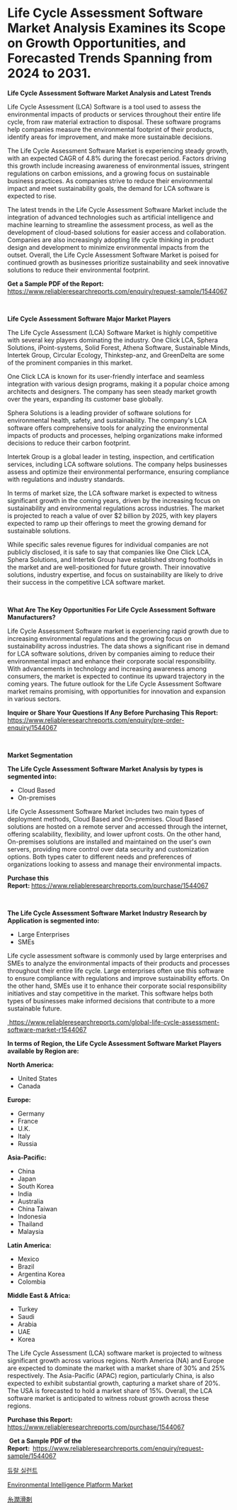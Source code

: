 <p><h1>Life Cycle Assessment Software Market Analysis Examines its Scope on Growth Opportunities, and Forecasted Trends Spanning from 2024 to 2031.</h1></p><p><strong>Life Cycle Assessment Software Market Analysis and Latest Trends</strong></p>
<p><p>Life Cycle Assessment (LCA) Software is a tool used to assess the environmental impacts of products or services throughout their entire life cycle, from raw material extraction to disposal. These software programs help companies measure the environmental footprint of their products, identify areas for improvement, and make more sustainable decisions.</p><p>The Life Cycle Assessment Software Market is experiencing steady growth, with an expected CAGR of 4.8% during the forecast period. Factors driving this growth include increasing awareness of environmental issues, stringent regulations on carbon emissions, and a growing focus on sustainable business practices. As companies strive to reduce their environmental impact and meet sustainability goals, the demand for LCA software is expected to rise.</p><p>The latest trends in the Life Cycle Assessment Software Market include the integration of advanced technologies such as artificial intelligence and machine learning to streamline the assessment process, as well as the development of cloud-based solutions for easier access and collaboration. Companies are also increasingly adopting life cycle thinking in product design and development to minimize environmental impacts from the outset. Overall, the Life Cycle Assessment Software Market is poised for continued growth as businesses prioritize sustainability and seek innovative solutions to reduce their environmental footprint.</p></p>
<p><strong>Get a Sample PDF of the Report:&nbsp;</strong> <a href="https://www.reliableresearchreports.com/enquiry/request-sample/1544067">https://www.reliableresearchreports.com/enquiry/request-sample/1544067</a></p>
<p>&nbsp;</p>
<p><strong>Life Cycle Assessment Software Major Market Players</strong></p>
<p><p>The Life Cycle Assessment (LCA) Software Market is highly competitive with several key players dominating the industry. One Click LCA, Sphera Solutions, iPoint-systems, Solid Forest, Athena Software, Sustainable Minds, Intertek Group, Circular Ecology, Thinkstep-anz, and GreenDelta are some of the prominent companies in this market.</p><p>One Click LCA is known for its user-friendly interface and seamless integration with various design programs, making it a popular choice among architects and designers. The company has seen steady market growth over the years, expanding its customer base globally.</p><p>Sphera Solutions is a leading provider of software solutions for environmental health, safety, and sustainability. The company's LCA software offers comprehensive tools for analyzing the environmental impacts of products and processes, helping organizations make informed decisions to reduce their carbon footprint.</p><p>Intertek Group is a global leader in testing, inspection, and certification services, including LCA software solutions. The company helps businesses assess and optimize their environmental performance, ensuring compliance with regulations and industry standards.</p><p>In terms of market size, the LCA software market is expected to witness significant growth in the coming years, driven by the increasing focus on sustainability and environmental regulations across industries. The market is projected to reach a value of over $2 billion by 2025, with key players expected to ramp up their offerings to meet the growing demand for sustainable solutions.</p><p>While specific sales revenue figures for individual companies are not publicly disclosed, it is safe to say that companies like One Click LCA, Sphera Solutions, and Intertek Group have established strong footholds in the market and are well-positioned for future growth. Their innovative solutions, industry expertise, and focus on sustainability are likely to drive their success in the competitive LCA software market.</p></p>
<p>&nbsp;</p>
<p><strong>What Are The Key Opportunities For Life Cycle Assessment Software Manufacturers?</strong></p>
<p><p>Life Cycle Assessment Software market is experiencing rapid growth due to increasing environmental regulations and the growing focus on sustainability across industries. The data shows a significant rise in demand for LCA software solutions, driven by companies aiming to reduce their environmental impact and enhance their corporate social responsibility. With advancements in technology and increasing awareness among consumers, the market is expected to continue its upward trajectory in the coming years. The future outlook for the Life Cycle Assessment Software market remains promising, with opportunities for innovation and expansion in various sectors.</p></p>
<p><strong>Inquire or Share Your Questions If Any Before Purchasing This Report:</strong> <a href="https://www.reliableresearchreports.com/enquiry/pre-order-enquiry/1544067">https://www.reliableresearchreports.com/enquiry/pre-order-enquiry/1544067</a></p>
<p>&nbsp;</p>
<p><strong>Market Segmentation</strong></p>
<p><strong>The Life Cycle Assessment Software Market Analysis by types is segmented into:</strong></p>
<p><ul><li>Cloud Based</li><li>On-premises</li></ul></p>
<p><p>Life Cycle Assessment Software Market includes two main types of deployment methods, Cloud Based and On-premises. Cloud Based solutions are hosted on a remote server and accessed through the internet, offering scalability, flexibility, and lower upfront costs. On the other hand, On-premises solutions are installed and maintained on the user's own servers, providing more control over data security and customization options. Both types cater to different needs and preferences of organizations looking to assess and manage their environmental impacts.</p></p>
<p><strong>Purchase this Report:&nbsp;</strong><a href="https://www.reliableresearchreports.com/purchase/1544067">https://www.reliableresearchreports.com/purchase/1544067</a></p>
<p>&nbsp;</p>
<p><strong>The Life Cycle Assessment Software Market Industry Research by Application is segmented into:</strong></p>
<p><ul><li>Large Enterprises</li><li>SMEs</li></ul></p>
<p><p>Life cycle assessment software is commonly used by large enterprises and SMEs to analyze the environmental impacts of their products and processes throughout their entire life cycle. Large enterprises often use this software to ensure compliance with regulations and improve sustainability efforts. On the other hand, SMEs use it to enhance their corporate social responsibility initiatives and stay competitive in the market. This software helps both types of businesses make informed decisions that contribute to a more sustainable future.</p></p>
<p><a href="https://www.reliableresearchreports.com/global-life-cycle-assessment-software-market-r1544067">&nbsp;https://www.reliableresearchreports.com/global-life-cycle-assessment-software-market-r1544067</a></p>
<p><strong>In terms of Region, the Life Cycle Assessment Software Market Players available by Region are:</strong></p>
<p>
    <p> <strong> North America: </strong>
        <ul>
            <li>United States</li>
            <li>Canada</li>
        </ul>
        </p> 
    <p> <strong> Europe: </strong>
        <ul>
            <li>Germany</li>
            <li>France</li>
            <li>U.K.</li>
            <li>Italy</li>
            <li>Russia</li>
        </ul>
        </p> 
    <p> <strong> Asia-Pacific: </strong>
        <ul>
            <li>China</li>
            <li>Japan</li>
            <li>South Korea</li>
            <li>India</li>
            <li>Australia</li>
            <li>China Taiwan</li>
            <li>Indonesia</li>
            <li>Thailand</li>
            <li>Malaysia</li>
        </ul>
        </p> 
    <p> <strong> Latin America: </strong>
        <ul>
            <li>Mexico</li>
            <li>Brazil</li>
            <li>Argentina Korea</li>
            <li>Colombia</li>
        </ul>
        </p> 
    <p> <strong> Middle East & Africa: </strong>
        <ul>
            <li>Turkey</li>
            <li>Saudi</li>
            <li>Arabia</li>
            <li>UAE</li>
            <li>Korea</li>
        </ul>
    </p>
    </p>
<p><p>The Life Cycle Assessment (LCA) software market is projected to witness significant growth across various regions. North America (NA) and Europe are expected to dominate the market with a market share of 30% and 25% respectively. The Asia-Pacific (APAC) region, particularly China, is also expected to exhibit substantial growth, capturing a market share of 20%. The USA is forecasted to hold a market share of 15%. Overall, the LCA software market is anticipated to witness robust growth across these regions.</p></p>
<p><strong>Purchase this Report: </strong><a href="https://www.reliableresearchreports.com/purchase/1544067">https://www.reliableresearchreports.com/purchase/1544067</a></p>
<p>&nbsp;<strong>Get a Sample PDF of the Report:&nbsp;&nbsp;</strong><a href="https://www.reliableresearchreports.com/enquiry/request-sample/1544067">https://www.reliableresearchreports.com/enquiry/request-sample/1544067</a></p>
<p><strong></strong></p>
<p><p><a href="https://github.com/hxzi07639916/Market-Research-Report-List-2/blob/main/545479258688.md">듀랄 실런트</a></p><p><a href="https://github.com/mabutironaldo/Market-Research-Report-List-4/blob/main/environmental-intelligence-platform-market.md">Environmental Intelligence Platform Market</a></p><p><a href="https://github.com/ihabdkwlxs948/Market-Research-Report-List-2/blob/main/919744459831.md">糸潤滑剤</a></p></p>